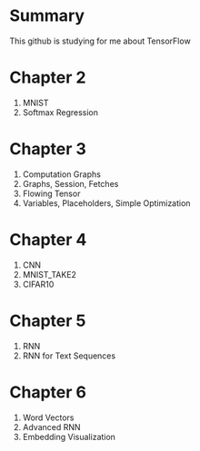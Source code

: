 Summary
=======
This github is studying for me about TensorFlow

Chapter 2
=========
1. MNIST
2. Softmax Regression


Chapter 3
=========
1. Computation Graphs
2. Graphs, Session, Fetches
3. Flowing Tensor
4. Variables, Placeholders, Simple Optimization

Chapter 4
=========
1. CNN
2. MNIST_TAKE2
3. CIFAR10

Chapter 5
=========
1. RNN
2. RNN for Text Sequences

Chapter 6
=========
1. Word Vectors
2. Advanced RNN
3. Embedding Visualization
